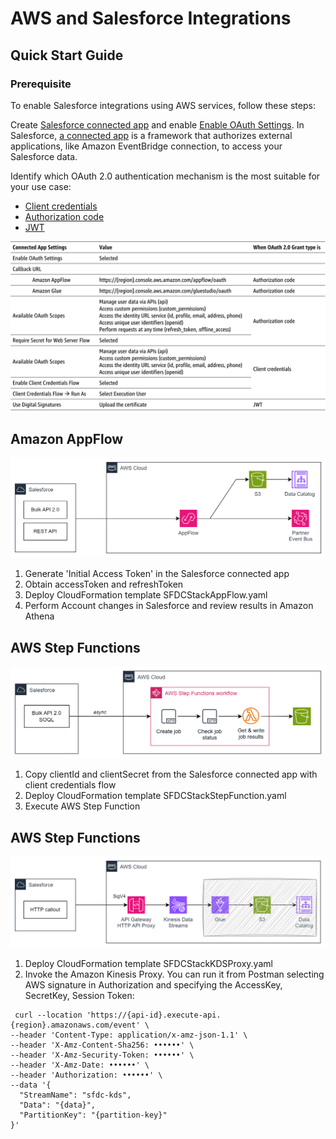 # AWS and Salesforce Integrations
## Quick Start Guide
### Prerequisite

To enable Salesforce integrations using AWS services, follow these steps:

Create [Salesforce connected app](https://help.salesforce.com/s/articleView?id=sf.connected_app_client_credentials_setup.htm&type=5) and enable [Enable OAuth Settings](https://help.salesforce.com/s/articleView?id=sf.connected_app_create_api_integration.htm&type=5). 
In Salesforce, [a connected app](https://help.salesforce.com/s/articleView?id=sf.connected_app_overview.htm) is a framework that authorizes external applications, like Amazon EventBridge connection, to access your Salesforce data.

Identify which OAuth 2.0 authentication mechanism is the most suitable for your use case: 
* [Client credentials](https://help.salesforce.com/s/articleView?id=sf.connected_app_client_credentials_setup.htm)
* [Authorization code](https://help.salesforce.com/s/articleView?id=sf.remoteaccess_oauth_web_server_flow.htm)
* [JWT](https://help.salesforce.com/s/articleView?id=sf.remoteaccess_oauth_jwt_flow.htm)

![Salesforce connected app configuration](https://github.com/Natallia-Bahlai/aws-salesforce-integrations/blob/f615558783016771538f21ef7c1748359c597c89/salesforce-connected-app.png)

## Amazon AppFlow
![AppFlow integration with Salesforce](https://github.com/Natallia-Bahlai/aws-salesforce-integrations/blob/948360e96315d713438edc7df11d519f38351911/Salesforce-%20AppFlow.png)

1. Generate 'Initial Access Token' in the Salesforce connected app 
2. Obtain accessToken and refreshToken
3. Deploy CloudFormation template SFDCStackAppFlow.yaml
4. Perform Account changes in Salesforce and review results in Amazon Athena

## AWS Step Functions
![AppFlow integration with Salesforce](https://github.com/Natallia-Bahlai/aws-salesforce-integrations/blob/948360e96315d713438edc7df11d519f38351911/Salesforce-StepFunc.png)

1. Copy clientId and clientSecret from the Salesforce connected app with client credentials flow
2. Deploy CloudFormation template SFDCStackStepFunction.yaml
3. Execute AWS Step Function

## AWS Step Functions
![AppFlow integration with Salesforce](https://github.com/Natallia-Bahlai/aws-salesforce-integrations/blob/948360e96315d713438edc7df11d519f38351911/Salesforce-KDS-Proxy.png)

1. Deploy CloudFormation template SFDCStackKDSProxy.yaml
2. Invoke the Amazon Kinesis Proxy. You can run it from Postman selecting AWS signature in Authorization and specifying the AccessKey, SecretKey, Session Token:
```
 curl --location 'https://{api-id}.execute-api.{region}.amazonaws.com/event' \
--header 'Content-Type: application/x-amz-json-1.1' \
--header 'X-Amz-Content-Sha256: ••••••' \
--header 'X-Amz-Security-Token: ••••••' \
--header 'X-Amz-Date: ••••••' \
--header 'Authorization: ••••••' \
--data '{
  "StreamName": "sfdc-kds",
  "Data": "{data}",
  "PartitionKey": "{partition-key}"
}'
```
